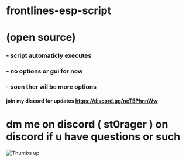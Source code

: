 # frontlines-esp-script
# (open source)
### - script automaticly executes
### - no options or gui for now                                                            

### - soon ther wil be more options
#### join my discord for  updates https://discord.gg/neT5PhnnWw

# dm me on discord ( st0rager ) on discord if u have questions or such


  ![Thumbs up](https://i.pinimg.com/564x/bb/19/2d/bb192d00960abc2efa068122e8fd44d8.jpg)                
